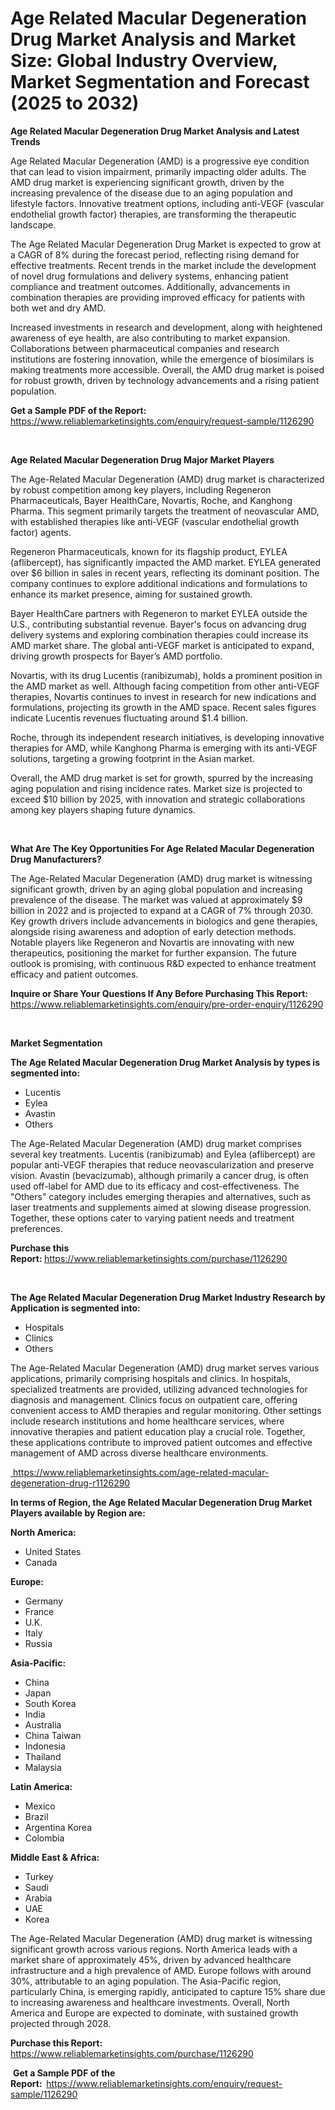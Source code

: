 <p><h1>Age Related Macular Degeneration Drug Market Analysis and Market Size: Global Industry Overview, Market Segmentation and Forecast (2025 to 2032)</h1></p><p><strong>Age Related Macular Degeneration Drug Market Analysis and Latest Trends</strong></p>
<p><p>Age Related Macular Degeneration (AMD) is a progressive eye condition that can lead to vision impairment, primarily impacting older adults. The AMD drug market is experiencing significant growth, driven by the increasing prevalence of the disease due to an aging population and lifestyle factors. Innovative treatment options, including anti-VEGF (vascular endothelial growth factor) therapies, are transforming the therapeutic landscape. </p><p>The Age Related Macular Degeneration Drug Market is expected to grow at a CAGR of 8% during the forecast period, reflecting rising demand for effective treatments. Recent trends in the market include the development of novel drug formulations and delivery systems, enhancing patient compliance and treatment outcomes. Additionally, advancements in combination therapies are providing improved efficacy for patients with both wet and dry AMD. </p><p>Increased investments in research and development, along with heightened awareness of eye health, are also contributing to market expansion. Collaborations between pharmaceutical companies and research institutions are fostering innovation, while the emergence of biosimilars is making treatments more accessible. Overall, the AMD drug market is poised for robust growth, driven by technology advancements and a rising patient population.</p></p>
<p><strong>Get a Sample PDF of the Report:&nbsp;</strong> <a href="https://www.reliablemarketinsights.com/enquiry/request-sample/1126290?utm_campaign=2757&utm_medium=2&utm_source=Github&utm_content=ia&utm_term=19042025&utm_id=age-related-macular-degeneration-drug">https://www.reliablemarketinsights.com/enquiry/request-sample/1126290</a></p>
<p>&nbsp;</p>
<p><strong>Age Related Macular Degeneration Drug Major Market Players</strong></p>
<p><p>The Age-Related Macular Degeneration (AMD) drug market is characterized by robust competition among key players, including Regeneron Pharmaceuticals, Bayer HealthCare, Novartis, Roche, and Kanghong Pharma. This segment primarily targets the treatment of neovascular AMD, with established therapies like anti-VEGF (vascular endothelial growth factor) agents.</p><p>Regeneron Pharmaceuticals, known for its flagship product, EYLEA (aflibercept), has significantly impacted the AMD market. EYLEA generated over $6 billion in sales in recent years, reflecting its dominant position. The company continues to explore additional indications and formulations to enhance its market presence, aiming for sustained growth.</p><p>Bayer HealthCare partners with Regeneron to market EYLEA outside the U.S., contributing substantial revenue. Bayer's focus on advancing drug delivery systems and exploring combination therapies could increase its AMD market share. The global anti-VEGF market is anticipated to expand, driving growth prospects for Bayer’s AMD portfolio.</p><p>Novartis, with its drug Lucentis (ranibizumab), holds a prominent position in the AMD market as well. Although facing competition from other anti-VEGF therapies, Novartis continues to invest in research for new indications and formulations, projecting its growth in the AMD space. Recent sales figures indicate Lucentis revenues fluctuating around $1.4 billion.</p><p>Roche, through its independent research initiatives, is developing innovative therapies for AMD, while Kanghong Pharma is emerging with its anti-VEGF solutions, targeting a growing footprint in the Asian market. </p><p>Overall, the AMD drug market is set for growth, spurred by the increasing aging population and rising incidence rates. Market size is projected to exceed $10 billion by 2025, with innovation and strategic collaborations among key players shaping future dynamics.</p></p>
<p>&nbsp;</p>
<p><strong>What Are The Key Opportunities For Age Related Macular Degeneration Drug Manufacturers?</strong></p>
<p><p>The Age-Related Macular Degeneration (AMD) drug market is witnessing significant growth, driven by an aging global population and increasing prevalence of the disease. The market was valued at approximately $9 billion in 2022 and is projected to expand at a CAGR of 7% through 2030. Key growth drivers include advancements in biologics and gene therapies, alongside rising awareness and adoption of early detection methods. Notable players like Regeneron and Novartis are innovating with new therapeutics, positioning the market for further expansion. The future outlook is promising, with continuous R&D expected to enhance treatment efficacy and patient outcomes.</p></p>
<p><strong>Inquire or Share Your Questions If Any Before Purchasing This Report:</strong> <a href="https://www.reliablemarketinsights.com/enquiry/pre-order-enquiry/1126290?utm_campaign=2757&utm_medium=2&utm_source=Github&utm_content=ia&utm_term=19042025&utm_id=age-related-macular-degeneration-drug">https://www.reliablemarketinsights.com/enquiry/pre-order-enquiry/1126290</a></p>
<p>&nbsp;</p>
<p><strong>Market Segmentation</strong></p>
<p><strong>The Age Related Macular Degeneration Drug Market Analysis by types is segmented into:</strong></p>
<p><ul><li>Lucentis</li><li>Eylea</li><li>Avastin</li><li>Others</li></ul></p>
<p><p>The Age-Related Macular Degeneration (AMD) drug market comprises several key treatments. Lucentis (ranibizumab) and Eylea (aflibercept) are popular anti-VEGF therapies that reduce neovascularization and preserve vision. Avastin (bevacizumab), although primarily a cancer drug, is often used off-label for AMD due to its efficacy and cost-effectiveness. The "Others" category includes emerging therapies and alternatives, such as laser treatments and supplements aimed at slowing disease progression. Together, these options cater to varying patient needs and treatment preferences.</p></p>
<p><strong>Purchase this Report:&nbsp;</strong><a href="https://www.reliablemarketinsights.com/purchase/1126290?utm_campaign=2757&utm_medium=2&utm_source=Github&utm_content=ia&utm_term=19042025&utm_id=age-related-macular-degeneration-drug">https://www.reliablemarketinsights.com/purchase/1126290</a></p>
<p>&nbsp;</p>
<p><strong>The Age Related Macular Degeneration Drug Market Industry Research by Application is segmented into:</strong></p>
<p><ul><li>Hospitals</li><li>Clinics</li><li>Others</li></ul></p>
<p><p>The Age-Related Macular Degeneration (AMD) drug market serves various applications, primarily comprising hospitals and clinics. In hospitals, specialized treatments are provided, utilizing advanced technologies for diagnosis and management. Clinics focus on outpatient care, offering convenient access to AMD therapies and regular monitoring. Other settings include research institutions and home healthcare services, where innovative therapies and patient education play a crucial role. Together, these applications contribute to improved patient outcomes and effective management of AMD across diverse healthcare environments.</p></p>
<p><a href="https://www.reliablemarketinsights.com/age-related-macular-degeneration-drug-r1126290?utm_campaign=2757&utm_medium=2&utm_source=Github&utm_content=ia&utm_term=19042025&utm_id=age-related-macular-degeneration-drug">&nbsp;https://www.reliablemarketinsights.com/age-related-macular-degeneration-drug-r1126290</a></p>
<p><strong>In terms of Region, the Age Related Macular Degeneration Drug Market Players available by Region are:</strong></p>
<p>
    <p> <strong> North America: </strong>
        <ul>
            <li>United States</li>
            <li>Canada</li>
        </ul>
        </p> 
    <p> <strong> Europe: </strong>
        <ul>
            <li>Germany</li>
            <li>France</li>
            <li>U.K.</li>
            <li>Italy</li>
            <li>Russia</li>
        </ul>
        </p> 
    <p> <strong> Asia-Pacific: </strong>
        <ul>
            <li>China</li>
            <li>Japan</li>
            <li>South Korea</li>
            <li>India</li>
            <li>Australia</li>
            <li>China Taiwan</li>
            <li>Indonesia</li>
            <li>Thailand</li>
            <li>Malaysia</li>
        </ul>
        </p> 
    <p> <strong> Latin America: </strong>
        <ul>
            <li>Mexico</li>
            <li>Brazil</li>
            <li>Argentina Korea</li>
            <li>Colombia</li>
        </ul>
        </p> 
    <p> <strong> Middle East & Africa: </strong>
        <ul>
            <li>Turkey</li>
            <li>Saudi</li>
            <li>Arabia</li>
            <li>UAE</li>
            <li>Korea</li>
        </ul>
    </p>
    </p>
<p><p>The Age-Related Macular Degeneration (AMD) drug market is witnessing significant growth across various regions. North America leads with a market share of approximately 45%, driven by advanced healthcare infrastructure and a high prevalence of AMD. Europe follows with around 30%, attributable to an aging population. The Asia-Pacific region, particularly China, is emerging rapidly, anticipated to capture 15% share due to increasing awareness and healthcare investments. Overall, North America and Europe are expected to dominate, with sustained growth projected through 2028.</p></p>
<p><strong>Purchase this Report: </strong><a href="https://www.reliablemarketinsights.com/purchase/1126290?utm_campaign=2757&utm_medium=2&utm_source=Github&utm_content=ia&utm_term=19042025&utm_id=age-related-macular-degeneration-drug">https://www.reliablemarketinsights.com/purchase/1126290</a></p>
<p>&nbsp;<strong>Get a Sample PDF of the Report:&nbsp;&nbsp;</strong><a href="https://www.reliablemarketinsights.com/enquiry/request-sample/1126290?utm_campaign=2757&utm_medium=2&utm_source=Github&utm_content=ia&utm_term=19042025&utm_id=age-related-macular-degeneration-drug">https://www.reliablemarketinsights.com/enquiry/request-sample/1126290</a></p>
<p><strong></strong></p>
<p><p></p><p></p><p></p></p>